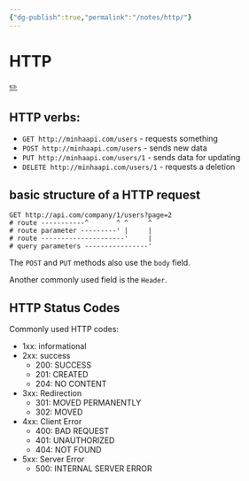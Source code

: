 ```yaml
---
{"dg-publish":true,"permalink":"/notes/http/"}
---
```

# HTTP
[✏️](https://github.com/meleu/my-notes/edit/master/http.md)


## HTTP verbs:

-  `GET http://minhaapi.com/users` - requests something
-  `POST http://minhaapi.com/users` - sends new data
-  `PUT http://minhaapi.com/users/1` - sends data for updating
-  `DELETE http://minhaapi.com/users/1` - requests a deletion


## basic structure of a HTTP request

```
GET http://api.com/company/1/users?page=2
# route -----------^       ^ ^     ^
# route parameter ---------' |     |
# route ---------------------'     |
# query parameters ----------------'
```

The `POST` and `PUT` methods also use the `body` field.

Another commonly used field is the `Header`.


## HTTP Status Codes

Commonly used HTTP codes:

-   1xx: informational
-   2xx: success
    - 200: SUCCESS
    - 201: CREATED
    - 204: NO CONTENT
-   3xx: Redirection
    - 301: MOVED PERMANENTLY
    - 302: MOVED
-   4xx: Client Error
    - 400: BAD REQUEST
    - 401: UNAUTHORIZED
    - 404: NOT FOUND
-   5xx: Server Error
    - 500: INTERNAL SERVER ERROR

